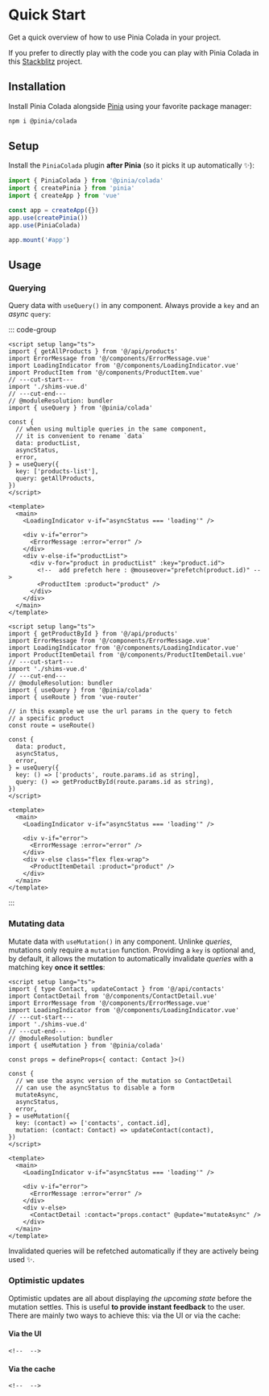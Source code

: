 # Quick Start

Get a quick overview of how to use Pinia Colada in your project.

If you prefer to directly play with the code you can play with Pinia Colada in this [Stackblitz](https://stackblitz.com/github/posva/pinia-colada-example) project.

## Installation

Install Pinia Colada alongside [Pinia](https://pinia.vuejs.org) using your favorite package manager:

```bash
npm i @pinia/colada
```

## Setup

Install the `PiniaColada` plugin **after Pinia** (so it picks it up automatically ✨):

```ts twoslash
import { PiniaColada } from '@pinia/colada'
import { createPinia } from 'pinia'
import { createApp } from 'vue'

const app = createApp({})
app.use(createPinia())
app.use(PiniaColada)

app.mount('#app')
```

## Usage

### Querying

Query data with `useQuery()` in any component. Always provide a `key` and an _async_ `query`:

<!-- TODO: use @annotate: once it works instead of comments above the interesting line -->

::: code-group

```vue [pages/products.vue] twoslash
<script setup lang="ts">
import { getAllProducts } from '@/api/products'
import ErrorMessage from '@/components/ErrorMessage.vue'
import LoadingIndicator from '@/components/LoadingIndicator.vue'
import ProductItem from '@/components/ProductItem.vue'
// ---cut-start---
import './shims-vue.d'
// ---cut-end---
// @moduleResolution: bundler
import { useQuery } from '@pinia/colada'

const {
  // when using multiple queries in the same component,
  // it is convenient to rename `data`
  data: productList,
  asyncStatus,
  error,
} = useQuery({
  key: ['products-list'],
  query: getAllProducts,
})
</script>

<template>
  <main>
    <LoadingIndicator v-if="asyncStatus === 'loading'" />

    <div v-if="error">
      <ErrorMessage :error="error" />
    </div>
    <div v-else-if="productList">
      <div v-for="product in productList" :key="product.id">
        <!--  add prefetch here : @mouseover="prefetch(product.id)" -->
        <ProductItem :product="product" />
      </div>
    </div>
  </main>
</template>
```

```vue [pages/products/[id].vue] twoslash
<script setup lang="ts">
import { getProductById } from '@/api/products'
import ErrorMessage from '@/components/ErrorMessage.vue'
import LoadingIndicator from '@/components/LoadingIndicator.vue'
import ProductItemDetail from '@/components/ProductItemDetail.vue'
// ---cut-start---
import './shims-vue.d'
// ---cut-end---
// @moduleResolution: bundler
import { useQuery } from '@pinia/colada'
import { useRoute } from 'vue-router'

// in this example we use the url params in the query to fetch
// a specific product
const route = useRoute()

const {
  data: product,
  asyncStatus,
  error,
} = useQuery({
  key: () => ['products', route.params.id as string],
  query: () => getProductById(route.params.id as string),
})
</script>

<template>
  <main>
    <LoadingIndicator v-if="asyncStatus === 'loading'" />

    <div v-if="error">
      <ErrorMessage :error="error" />
    </div>
    <div v-else class="flex flex-wrap">
      <ProductItemDetail :product="product" />
    </div>
  </main>
</template>
```

:::

### Mutating data

Mutate data with `useMutation()` in any component. Unlinke _queries_, mutations only require a `mutation` function. Providing a `key` is optional and, by default, it allows the mutation to automatically invalidate _queries_ with a matching key **once it settles**:

```vue twoslash
<script setup lang="ts">
import { type Contact, updateContact } from '@/api/contacts'
import ContactDetail from '@/components/ContactDetail.vue'
import ErrorMessage from '@/components/ErrorMessage.vue'
import LoadingIndicator from '@/components/LoadingIndicator.vue'
// ---cut-start---
import './shims-vue.d'
// ---cut-end---
// @moduleResolution: bundler
import { useMutation } from '@pinia/colada'

const props = defineProps<{ contact: Contact }>()

const {
  // we use the async version of the mutation so ContactDetail
  // can use the asyncStatus to disable a form
  mutateAsync,
  asyncStatus,
  error,
} = useMutation({
  key: (contact) => ['contacts', contact.id],
  mutation: (contact: Contact) => updateContact(contact),
})
</script>

<template>
  <main>
    <LoadingIndicator v-if="asyncStatus === 'loading'" />

    <div v-if="error">
      <ErrorMessage :error="error" />
    </div>
    <div v-else>
      <ContactDetail :contact="props.contact" @update="mutateAsync" />
    </div>
  </main>
</template>
```

Invalidated queries will be refetched automatically if they are actively being used ✨.

### Optimistic updates

Optimistic updates are all about displaying _the upcoming state_ before the mutation settles. This is useful **to provide instant feedback** to the user. There are mainly two ways to achieve this: via the UI or via the cache:

#### Via the UI

```vue twoslash
<!--  -->
```

#### Via the cache

```vue twoslash
<!--  -->
```
